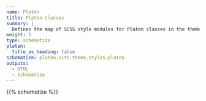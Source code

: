 ```yaml
---
name: Platen
title: Platen Classes
summary: |
  Defines the map of SCSS style modules for Platen classes in the theme.
weight: 1
type: schematize
platen:
  title_as_heading: false
schematize: platen.site.theme.styles.platen
outputs:
  - HTML
  - Schematize
---
```


{{% schematize %}}
